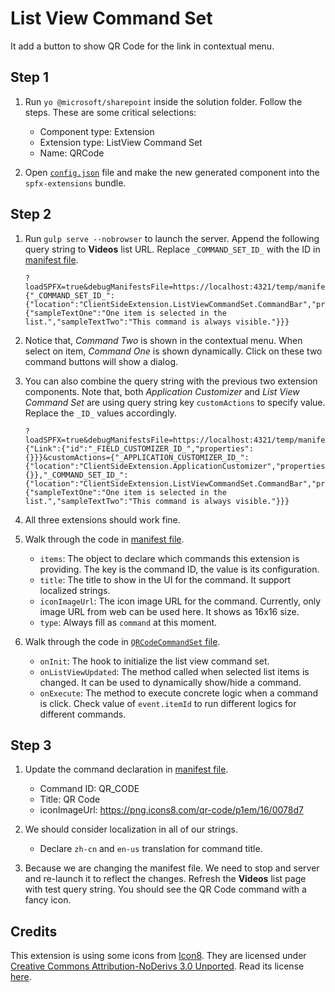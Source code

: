 # List View Command Set

It add a button to show QR Code for the link in contextual menu.

## Step 1

1. Run `yo @microsoft/sharepoint` inside the solution folder. Follow the steps. These are some critical selections:

    - Component type: Extension
    - Extension type: ListView Command Set
    - Name: QRCode

2. Open [`config.json`](../../../config/config.json) file and make the new generated component into the `spfx-extensions` bundle.

## Step 2

1. Run `gulp serve --nobrowser` to launch the server. Append the following query string to **Videos** list URL. Replace `_COMMAND_SET_ID_` with the ID in [manifest file](QRCodeCommandSet.manifest.json).

    ```
    ?loadSPFX=true&debugManifestsFile=https://localhost:4321/temp/manifests.js&customActions={"_COMMAND_SET_ID_":{"location":"ClientSideExtension.ListViewCommandSet.CommandBar","properties":{"sampleTextOne":"One item is selected in the list.","sampleTextTwo":"This command is always visible."}}}
    ```

2. Notice that, *Command Two* is shown in the contextual menu. When select on item, *Command One* is shown dynamically. Click on these two command buttons will show a dialog.

3. You can also combine the query string with the previous two extension components. Note that, both *Application Customizer* and *List View Command Set* are using query string key `customActions` to specify value. Replace the `_ID_` values accordingly.

    ```
    ?loadSPFX=true&debugManifestsFile=https://localhost:4321/temp/manifests.js&fieldCustomizers={"Link":{"id":"_FIELD_CUSTOMIZER_ID_","properties":{}}}&customActions={"_APPLICATION_CUSTOMIZER_ID_":{"location":"ClientSideExtension.ApplicationCustomizer","properties":{}},"_COMMAND_SET_ID_":{"location":"ClientSideExtension.ListViewCommandSet.CommandBar","properties":{"sampleTextOne":"One item is selected in the list.","sampleTextTwo":"This command is always visible."}}}
    ```

4. All three extensions should work fine.

5. Walk through the code in [manifest file](QRCodeCommandSet.manifest.json).

    - `items`: The object to declare which commands this extension is providing. The key is the command ID, the value is its configuration.
    - `title`: The title to show in the UI for the command. It support localized strings.
    - `iconImageUrl`: The icon image URL for the command. Currently, only image URL from web can be used here. It shows as 16x16 size.
    - `type`: Always fill as `command` at this moment.

6. Walk through the code in [`QRCodeCommandSet` file](QRCodeCommandSet.ts).

    - `onInit`: The hook to initialize the list view command set.
    - `onListViewUpdated`: The method called when selected list items is changed. It can be used to dynamically show/hide a command.
    - `onExecute`: The method to execute concrete logic when a command is click. Check value of `event.itemId` to run different logics for different commands.

## Step 3

1. Update the command declaration in [manifest file](QRCodeCommandSet.manifest.json).

    - Command ID: QR_CODE
    - Title: QR Code
    - iconImageUrl: https://png.icons8.com/qr-code/p1em/16/0078d7

2. We should consider localization in all of our strings.

    - Declare `zh-cn` and `en-us` translation for command title.

3. Because we are changing the manifest file. We need to stop and server and re-launch it to reflect the changes. Refresh the **Videos** list page with test query string. You should see the QR Code command with a fancy icon.

## Credits

This extension is using some icons from [Icon8](https://icons8.com/). They are licensed under [Creative Commons Attribution-NoDerivs 3.0 Unported](https://creativecommons.org/licenses/by-nd/3.0/). Read its license [here](https://icons8.com/license).

